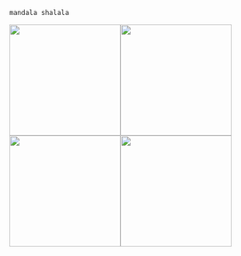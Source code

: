 ```
mandala shalala
```

<img src="
https://images.theconversation.com/files/460159/original/file-20220427-23-i4vs9c.jpg" width="200" height="200"><img src="https://www.nalanda.org.my/wordpress/mainsite/wp-content/uploads/2014/04/Burning-paper-effigies.jpg" width="200" height="200">
<img src="https://nypost.com/wp-content/uploads/sites/2/2018/10/man-burns-to-death-lotto-ticket.jpg?quality=75&strip=all&w=744" width="200" height="200"><img src="https://farm3.staticflickr.com/2050/2146391623_0fc2378418.jpg" width="200" height="200">
